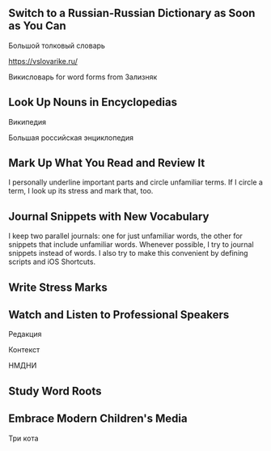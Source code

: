 ## Switch to a Russian-Russian Dictionary as Soon as You Can

Большой толковый словарь

<https://vslovarike.ru/>

Викисловарь for word forms from Зализняк

## Look Up Nouns in Encyclopedias

Википедия

Большая российская энциклопедия

## Mark Up What You Read and Review It

I personally underline important parts and circle unfamiliar terms.  If I circle a term, I look up its stress and mark that, too.

## Journal Snippets with New Vocabulary

I keep two parallel journals: one for just unfamiliar words, the other for snippets that include unfamiliar words.  Whenever possible, I try to journal snippets instead of words.  I also try to make this convenient by defining scripts and iOS Shortcuts.

## Write Stress Marks

## Watch and Listen to Professional Speakers

Редакция

Контекст

НМДНИ

## Study Word Roots

## Embrace Modern Children's Media

Три кота
